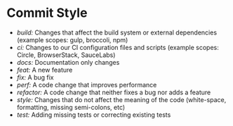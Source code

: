 # Commit Style

- *build:* Changes that affect the build system or external dependencies (example scopes: gulp, broccoli, npm)
- *ci:* Changes to our CI configuration files and scripts (example scopes: Circle, BrowserStack, SauceLabs)
- *docs:* Documentation only changes
- *feat:* A new feature
- *fix:* A bug fix
- *perf:* A code change that improves performance
- *refactor:* A code change that neither fixes a bug nor adds a feature
- *style:* Changes that do not affect the meaning of the code (white-space, formatting, missing semi-colons, etc)
- *test:* Adding missing tests or correcting existing tests